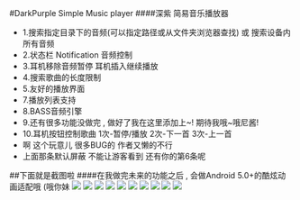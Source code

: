 #DarkPurple Simple Music player
####深紫 简易音乐播放器

- 1.搜索指定目录下的音频(可以指定路径或从文件夹浏览器查找) 或 搜索设备内所有音频
- 2.状态栏 Notification 音频控制
- 3.耳机移除音频暂停  耳机插入继续播放
- 4.搜索歌曲的长度限制
- 5.友好的播放界面
- 7.播放列表支持
- 8.BASS音频引擎
- 9.还有很多功能没做完 , 做好了我在这里添加上~!  期待我哦~哦尼酱!
- 10.耳机按钮控制歌曲  1次-暂停/播放  2次-下一首  3次-上一首
- 啊 这个玩意儿 很多BUG的  作者又懒的不行
- 上面那条默认屏蔽 不能让游客看到 还有你的第6条呢

##下面就是截图啦
####在我做完未来的功能之后 , 会做Android 5.0+的酷炫动画适配哦 (哦你妹
![](https://github.com/ocwvar/DarkPurple/blob/master/app/screenshots/Screenshot_20160817-175023.jpg)
![](https://github.com/ocwvar/DarkPurple/blob/master/app/screenshots/Screenshot_20160817-174905.jpg)
![](https://github.com/ocwvar/DarkPurple/blob/master/app/screenshots/Screenshot_20160817-174919.jpg)
![](https://github.com/ocwvar/DarkPurple/blob/master/app/screenshots/Screenshot_20160817-174929.jpg)
![](https://github.com/ocwvar/DarkPurple/blob/master/app/screenshots/Screenshot_20160817-174934.jpg)
![](https://github.com/ocwvar/DarkPurple/blob/master/app/screenshots/Screenshot_20160817-174941.jpg)
![](https://github.com/ocwvar/DarkPurple/blob/master/app/screenshots/Screenshot_20160817-174949.jpg)
![](https://github.com/ocwvar/DarkPurple/blob/master/app/screenshots/Screenshot_20160817-175023.jpg)
![](https://github.com/ocwvar/DarkPurple/blob/master/app/screenshots/Screenshot_20160817-175035.jpg)
![](https://github.com/ocwvar/DarkPurple/blob/master/app/screenshots/Screenshot_20160817-175040.jpg)



